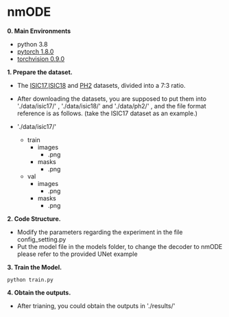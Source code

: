 # nmODE

**0. Main Environments**
- python 3.8
- [pytorch 1.8.0](https://download.pytorch.org/whl/cu111/torch-1.8.0%2Bcu111-cp38-cp38-win_amd64.whl)
- [torchvision 0.9.0](https://download.pytorch.org/whl/cu111/torchvision-0.9.0%2Bcu111-cp38-cp38-linux_x86_64.whl)

**1. Prepare the dataset.**

- The [ISIC17](https://challenge.isic-archive.com/data/#2017),[ISIC18](https://challenge.isic-archive.com/data/#2018) and [PH2](https://www.fc.up.pt/addi/ph2%20database.html) datasets, divided into a 7:3 ratio.
- After downloading the datasets, you are supposed to put them into './data/isic17/' , './data/isic18/' and './data/ph2/' , and the file format reference is as follows. (take the ISIC17 dataset as an example.)

- './data/isic17/'
  - train
    - images
      - .png
    - masks
      - .png
  - val
    - images
      - .png
    - masks
      - .png

**2. Code Structure.**
- Modify the parameters regarding the experiment in the file config_setting.py
- Put the model file in the models folder, to change the decoder to nmODE please refer to the provided UNet example

**3. Train the Model.**

```
python train.py
```

**4. Obtain the outputs.**
- After trianing, you could obtain the outputs in './results/'
